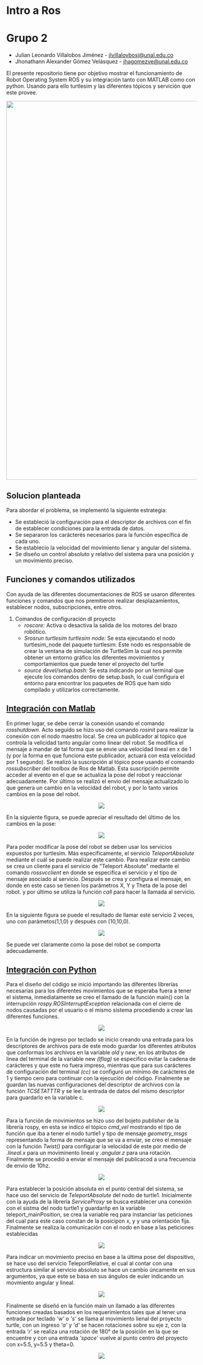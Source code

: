 # Intro a Ros

# Grupo 2

- Julian Leonardo Villalobos Jiménez - jlvillalovbosj@unal.edu.co
- Jhonathann Alexander Gómez Velásquez - jhagomezve@unal.edu.co

El presente repositorio tiene por objetivo mostrar el funcionamiento de Robot Operating System ROS y su integración tanto con MATLAB como con python. Usando para ello turtlesim y las diferentes tópicos y servición que este provee.

<p align="center">
  <img src="/Imagenes/IntroRos.PNG" width="1000" />
</p>

## Solucion planteada

Para abordar el problema, se implementó la siguiente estrategia:

- Se estableció la configuración para el descriptor de archivos con el fin de establecer condiciones para la entrada de datos.
- Se separaron los carácterés necesarios para la función específica de cada uno.
- Se establecio la velocidad del movimiento lienar y angular del sistema.
- Se diseño un control absoluto y relativo del sistema para una posición y un movimiento preciso.

## Funciones y comandos utilizados

Con ayuda de las diferentes documentaciones de ROS se usaron diferentes funciones y comandos que nos premitieron realizar desplazamientos, establecer nodos, subscripciones, entre otros.

1. Comandos de configuración dl proyecto
    - *roscore:* Activa o desactiva la salida de los motores del brazo robótico.
    - *Srosrun turtlesim turtlesim node:* Se esta ejecutando el nodo turtlesim_node del paquete turtlesim. Este nodo es responsable de crear la ventana de simulación de TurtleSim la cual nos permite obtener un entorno gráfico los diferentes movimientos y comportamientos que puede tener el proyecto del turtle
    - *source devel/setup.bash:* Se esta indicando por un terminal que ejecute los comandos dentro de setup.bash, lo cual configura el entorno para  encontrar los paquetes de ROS que ham sido compilado y utilizarlos correctamente.

## [Integración con Matlab](/Lab3)
En primer lugar, se debe cerrar la conexión usando el comando <i>rosshutdown</i>. Acto seguido se hizo uso del comando <i>rosinit</i> para realizar la conexión con el nodo maestro local.
Se crea un publicador al tópico que controla la velicidad tanto angular como linear del robot. Se modifica el mensaje a mandar de tal forma que se envie una velocidad lineal en x de 1 (y por la forma en que funciona este publicador, actuará con esta velocidad por 1 segundo).
Se realizó la suscripción al tópico pose usando el comando <i>rossubscriber</i> del toolbox de Ros de Matlab. Esta suscripción permite acceder al evento en el que se actualiza la pose del robot y reaccionar adecuadamente.
Por último se realizó el envio del mensaje actualizado lo que genera un cambio en la velocidad del robot, y por lo tanto varios cambios en la pose del robot. 
<p align="center">
  <img src="/Imagenes/Matlab_subscription.png" />
</p>

En la siguiente figura, se puede apreciar el resultado del último de los cambios en la pose:

<p align="center">
  <img src="/Imagenes/Subs_res.png" />
</p>

Para poder modificar la pose del robot se deben usar los servicios expuestos por turtlesim. Más específicamente, el servicio <i>TeleportAbsolute</i> mediante el cuál se puede realizar este cambio. Para realizar este cambio se crea un cliente para el servicio de "Teleport Absolute" mediante el comando <i>rossvcclient</i> en donde se especifica el servicio y el tipo de mensaje asociado al servicio. Después se crea y configura el mensaje, en donde en este caso se tienen los parámetros X, Y y Theta de la pose del robot. y por último se utiliza la función <i>call</i> para hacer la llamada al servicio.
<p align="center">
  <img src="/Imagenes/Teleport_res.png" />
</p>
En la siguiente figura se puede el resultado de llamar este servicio 2 veces, uno con parámetos(1,1,0) y después con (10,10,0). 
<p align="center">
  <img src="/Imagenes/Matlab_Tranport_res.png"/>
</p>
Se puede ver claramente como la pose del robot se comporta adecuadamente.

## [Integración con Python](/catkin_ws/devel/lib/hello_turtle/myTeleopKey.py)

Para el diseño del código se inició importando las diferentes librerías necesarias para los diferentes movimientos que se esperaba fuera a tener el sistema, inmediatamente se creo el llamado de la función main() con la interrupción *rospy.ROSInterruptException* relacionada con el cierre de nodos causadas por el usuario o el mismo sistema procediendo a crear las diferentes funciones.
<p align="center">
  <img src="/Imagenes/LlamadoMain.PNG" />
</p>

En la función de ingreso por teclado se inicio creando una entrada para los descriptores de archivos para de este modo guardar los diferentes atributos que conformas los archivos en la variable *old* y *new*, en los atributos de linea del terminal de la variable new *(lflag)* se especifico evitar la cadena de carácteres y que este no fuera impreso, mientras que para sus carácteres de configuración del terminal *(cc)* se configuró un mínimo de carácteres de 1 y tiempo cero para continuar con la ejecución del código. Finalmente se guardan las nuevas configuraciones del descriptor de archivos con la función *TCSETATTTR* y se lee la entrada de datos del mismo descriptor para guardarlo en la variable c.

<p align="center">
  <img src="/Imagenes/funcionTeclado.PNG" />
</p>

Para la función de movimientos se hizo uso del bojeto *publisher* de la librería rospy, en esta se indicó el tópico *cmd_vel* mostrando el tipo de función que iba a tener el nodo turtle1 y tipo de mensaje *geometry_msgs* 
representando la forma de mensaje que se va a enviar, se creo el mensaje con la función *Twist()* para configurar la velocidad de este por medio de *.lineal.x* para un moviminento lineal y *.angular.z* para una rotación. Finalmente se procedió a enviar el mensaje del publicacod a una frecuencia de envio de 10hz.
<p align="center">
  <img src="/Imagenes/funcionMovimientoLinealAngular.PNG" />
</p>

Para establecer la posición absoluta en el punto central del sistema, se hace uso del servicio de *TeleportAbsolute* del nodo de turtle1. Inicialmente con la ayuda de la librería *ServiceProxy* se busca establecer una conexión con el sistma del nodo turtle1 y guardarñp en la variable teleport_mainPosition, se crea la variable req para instanciar las peticiones del cual para este caso constan de la posicipon x, y y una orientación fija. Finalmente se realiza la comunicación con el nodo en base a las peticiones establecidas

<p align="center">
  <img src="/Imagenes/funcionAbsoluta.PNG" />
</p>

Para indicar un movimiento preciso en base a la última pose del dispositivo, se hace uso del servicio TeleportRelative, el cual al contar con una estructura similar al servicio absoluto se hace un cambio úncamente en sus argumentos, ya que este se basa en sus ángulos de euler indicando un movmiento angular y lineal.

<p align="center">
  <img src="/Imagenes/funcionRelativa.PNG" />
</p>

Finalmente se diseñó en la función main un llamado a las diferentes funciones creadas basados en los requerimientos tales que al tener una entrada por teclado *'w'* o *'s'* se llama al movimiento lienal del proyecto turtle, con un ingreso *'a'* y *'d'* se hacen rotaciones sobre su eje z, con la entrada *'r'* se realiza una rotación de 180° de la posición en la que se encuentre y con una entrada *'space'* vuelve al punto centro del proyecto con x=5.5, y=5.5 y theta=0.

<p align="center">
  <img src="/Imagenes/funcionMain.PNG" />
</p>

